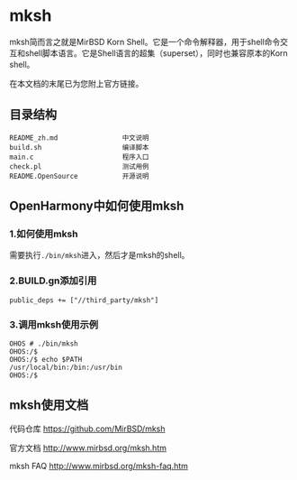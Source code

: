 # mksh	

mksh简而言之就是MirBSD Korn Shell。它是一个命令解释器，用于shell命令交互和shell脚本语言。它是Shell语言的超集（superset），同时也兼容原本的Korn shell。

在本文档的末尾已为您附上官方链接。 

## 目录结构

```
README_zh.md                中文说明
build.sh                    编译脚本
main.c                      程序入口
check.pl                    测试用例
README.OpenSource           开源说明
```

## OpenHarmony中如何使用mksh

### 1.如何使用mksh

需要执行`./bin/mksh`进入，然后才是mksh的shell。

### 2.BUILD.gn添加引用

```
public_deps += ["//third_party/mksh"]
```

### 3.调用mksh使用示例

```
OHOS # ./bin/mksh                                                                                                                                                                                                                      
OHOS:/$                                                                                                                             
OHOS:/$ echo $PATH                                                                                                                  
/usr/local/bin:/bin:/usr/bin                                                                                                        
OHOS:/$    
```

## mksh使用文档

代码仓库 https://github.com/MirBSD/mksh

官方文档 http://www.mirbsd.org/mksh.htm

mksh FAQ http://www.mirbsd.org/mksh-faq.htm